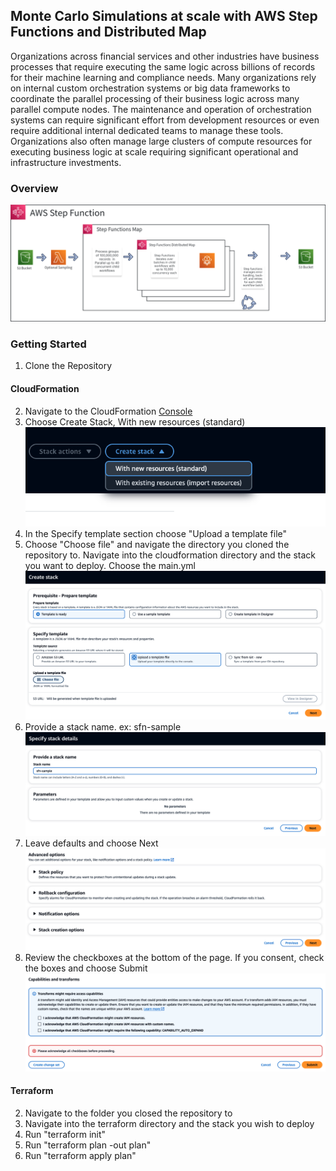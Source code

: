 ## Monte Carlo Simulations at scale with AWS Step Functions and Distributed Map

Organizations across financial services and other industries have business processes that require executing the same logic across billions of records for their machine learning and compliance needs. Many organizations rely on internal custom orchestration systems or big data frameworks to coordinate the parallel processing of their business logic across many parallel compute nodes. The maintenance and operation of orchestration systems can require significant effort from development resources or even require additional internal dedicated teams to manage these tools. Organizations also often manage large clusters of compute resources for executing business logic at scale requiring significant operational and infrastructure investments.

### Overview
![Overview](./.images/service-layout.png "Overview")

### Getting Started
1. Clone the Repository

#### CloudFormation
2. Navigate to the CloudFormation [Console]('https://console.aws.amazon.com/cloudformation/home')
3. Choose Create Stack, With new resources (standard)<br />
![Create Stack](./.images/cf-step3.png "Create Stack")
4. In the Specify template section choose "Upload a template file"
5. Choose "Choose file" and navigate the directory you cloned the repository to. Navigate into the cloudformation directory and the stack you want to deploy. Choose the main.yml<br />
![Upload File](./.images/cf-step4.png "Upload File")
6. Provide a stack name. ex: sfn-sample<br />
![Stack Name](./.images/cf-step5.png "Stack Name")
7. Leave defaults and choose Next<br />
![Defaults](./.images/cf-step6.png "Defaults")
8. Review the checkboxes at the bottom of the page. If you consent, check the boxes and choose Submit<br />
![Submit](./.images/cf-step7.png "Submit")

#### Terraform
2. Navigate to the folder you closed the repository to
3. Navigate into the terraform directory and the stack you wish to deploy
4. Run "terraform init"
5. Run "terraform plan -out plan"
6. Run "terraform apply plan"